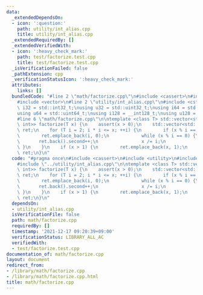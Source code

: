 ```yaml
---
data:
  _extendedDependsOn:
  - icon: ':question:'
    path: utility/int_alias.cpp
    title: utility/int_alias.cpp
  _extendedRequiredBy: []
  _extendedVerifiedWith:
  - icon: ':heavy_check_mark:'
    path: test/factorize.test.cpp
    title: test/factorize.test.cpp
  _isVerificationFailed: false
  _pathExtension: cpp
  _verificationStatusIcon: ':heavy_check_mark:'
  attributes:
    links: []
  bundledCode: "#line 2 \"math/factorize.cpp\"\n#include <cassert>\n#include <utility>\n\
    #include <vector>\n#line 2 \"utility/int_alias.cpp\"\n#include <cstdint>\n\nusing\
    \ i32 = std::int32_t;\nusing u32 = std::uint32_t;\nusing i64 = std::int64_t;\n\
    using u64 = std::uint64_t;\nusing i128 = __int128_t;\nusing u128 = __uint128_t;\n\
    #line 6 \"math/factorize.cpp\"\n\ntemplate <class T> std::vector<std::pair<T,\
    \ int>> factorize(T x) {\n    assert(x > 0);\n    std::vector<std::pair<T, int>>\
    \ ret;\n    for (T i = 2; i * i <= x; ++i) {\n        if (x % i == 0) {\n    \
    \        ret.emplace_back(i, 0);\n            while (x % i == 0) {\n         \
    \       ret.back().second++;\n                x /= i;\n            }\n       \
    \ }\n    }\n    if (x > 1) {\n        ret.emplace_back(x, 1);\n    }\n    return\
    \ ret;\n}\n"
  code: "#pragma once\n#include <cassert>\n#include <utility>\n#include <vector>\n\
    #include \"../utility/int_alias.cpp\"\n\ntemplate <class T> std::vector<std::pair<T,\
    \ int>> factorize(T x) {\n    assert(x > 0);\n    std::vector<std::pair<T, int>>\
    \ ret;\n    for (T i = 2; i * i <= x; ++i) {\n        if (x % i == 0) {\n    \
    \        ret.emplace_back(i, 0);\n            while (x % i == 0) {\n         \
    \       ret.back().second++;\n                x /= i;\n            }\n       \
    \ }\n    }\n    if (x > 1) {\n        ret.emplace_back(x, 1);\n    }\n    return\
    \ ret;\n}\n"
  dependsOn:
  - utility/int_alias.cpp
  isVerificationFile: false
  path: math/factorize.cpp
  requiredBy: []
  timestamp: '2021-12-17 09:20:39+09:00'
  verificationStatus: LIBRARY_ALL_AC
  verifiedWith:
  - test/factorize.test.cpp
documentation_of: math/factorize.cpp
layout: document
redirect_from:
- /library/math/factorize.cpp
- /library/math/factorize.cpp.html
title: math/factorize.cpp
---
```

